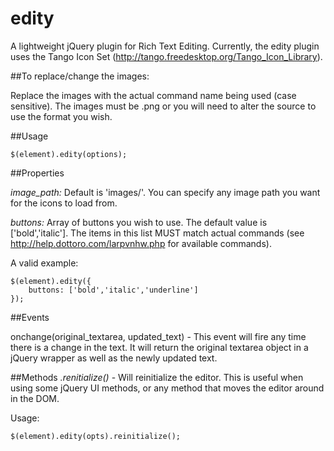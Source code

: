 edity
=====

A lightweight jQuery plugin for Rich Text Editing. Currently, the edity plugin uses
the Tango Icon Set (http://tango.freedesktop.org/Tango_Icon_Library).

##To replace/change the images:

Replace the images with the actual command name being used (case sensitive). The images must
be .png or you will need to alter the source to use the format you wish.

##Usage

    $(element).edity(options);

##Properties

*image_path:* 
Default is 'images/'. You can specify any image path you want for the 
icons to load from.

*buttons:*
Array of buttons you wish to use. The default value is ['bold','italic']. 
The items in this list MUST match actual commands 
(see http://help.dottoro.com/larpvnhw.php for available commands). 

A valid example:

    $(element).edity({
        buttons: ['bold','italic','underline']
    });

##Events

onchange(original_textarea, updated_text) - This event will fire any time there is a change in the 
text. It will return the original textarea object in a jQuery wrapper as well as the newly updated 
text.

##Methods
*.renitialize()* -
Will reinitialize the editor. This is useful when using some jQuery UI methods, or any method that moves the editor around in the DOM.

Usage:

    $(element).edity(opts).reinitialize();